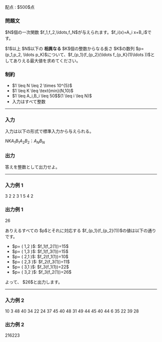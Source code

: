 
<div>

<span>

<span>

<p>
配点 : $500$点
</p>

<div>

<section>

### **問題文**

<p>
$N$個の一次関数 $f_1,f_2,\ldots,f_N$が与えられます。$f_i(x)=A_i x+B_i$です。
</p>

<p>
$1$以上 $N$以下の
<strong>
相異なる
</strong>
$K$個の整数からなる長さ $K$の数列 $p=(p_1,p_2, \ldots p_K)$について、$f_{p_1}(f_{p_2}(\ldots f_{p_K}(1)\ldots ))$としてありえる最大値を求めてください。
</p>

</section>

</div>

<div>

<section>

### **制約**

<ul>

<li>
$1 \leq  N \leq 2 \times 10^{5}$
</li>

<li>
$1 \leq K \leq \text{min}(N,10)$
</li>

<li>
$1 \leq A_i,B_i \leq 50$$(1 \leq i \leq N)$
</li>

<li>
入力はすべて整数
</li>

</ul>

</section>

</div>

---

<div>

<div>

<section>

### **入力**

<p>
入力は以下の形式で標準入力から与えられる。
</p>

<div>

$N$$K$$A_1$$B_1$$A_2$$B_2$$\vdots$$A_N$$B_N$
</div>

</section>

</div>

<div>

<section>

### **出力**

<p>
答えを整数として出力せよ。
</p>

</section>

</div>

</div>

---

<div>

<section>

### **入力例 1**

<div>

3 2
2 3
1 5
4 2

</div>

</section>

</div>

<div>

<section>

### **出力例 1**

<div>

26

</div>

<p>
ありえるすべての $p$とそれに対応する $f_{p_1}(f_{p_2}(1))$の値は以下の通りです。
</p>

<ul>

<li>
$p= ( 1,2 )$: $f_1(f_2(1))=15$
</li>

<li>
$p= ( 1,3 )$: $f_1(f_3(1))=15$
</li>

<li>
$p= ( 2,1 )$: $f_2(f_1(1))=10$
</li>

<li>
$p= ( 2,3 )$: $f_2(f_3(1))=11$
</li>

<li>
$p= ( 3,1 )$: $f_3(f_1(1))=22$
</li>

<li>
$p= ( 3,2 )$: $f_3(f_2(1))=26$
</li>

</ul>

<p>
よって、 $26$と出力します。
</p>

</section>

</div>

---

<div>

<section>

### **入力例 2**

<div>

10 3
48 40
34 22
24 37
45 40
48 31
49 44
45 40
44 6
35 22
39 28

</div>

</section>

</div>

<div>

<section>

### **出力例 2**

<div>

216223

</div>

</section>

</div>

</span>

</span>

</div>
